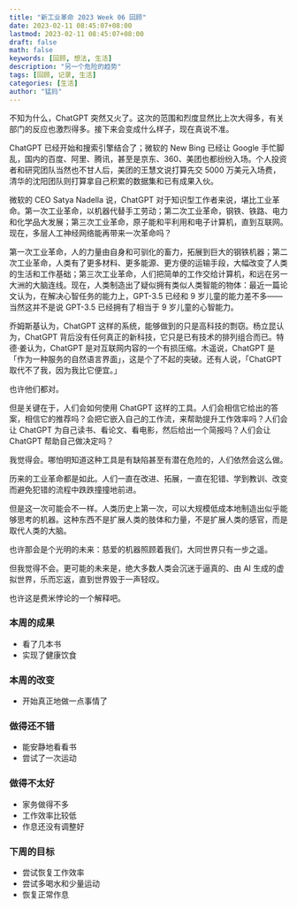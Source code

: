 ```yaml
---
title: "新工业革命 2023 Week 06 回顾"
date: 2023-02-11 08:45:07+08:00
lastmod: 2023-02-11 08:45:07+08:00
draft: false
math: false
keywords: [回顾, 想法, 生活]
description: "另一个危险的趋势"
tags: [回顾, 记录, 生活]
categories: [生活]
author: "猛犸"
---
```


不知为什么，ChatGPT 突然又火了。这次的范围和烈度显然比上次大得多，有关部门的反应也激烈得多。接下来会变成什么样子，现在真说不准。

ChatGPT 已经开始和搜索引擎结合了；微软的 New Bing 已经让 Google 手忙脚乱，国内的百度、阿里、腾讯，甚至是京东、360、美团也都纷纷入场。个人投资者和研究团队当然也不甘人后，美团的王慧文说打算先交 5000 万美元入场费，清华的沈阳团队则打算拿自己积累的数据集和已有成果入伙。

微软的 CEO Satya Nadella 说，ChatGPT 对于知识型工作者来说，堪比工业革命。第一次工业革命，以机器代替手工劳动；第二次工业革命，钢铁、铁路、电力和化学品大发展；第三次工业革命，原子能和平利用和电子计算机，直到互联网。现在，多层人工神经网络能再带来一次革命吗？

第一次工业革命，人的力量由自身和可驯化的畜力，拓展到巨大的钢铁机器；第二次工业革命，人类有了更多材料、更多能源、更方便的运输手段，大幅改变了人类的生活和工作基础；第三次工业革命，人们把简单的工作交给计算机，和远在另一大洲的大脑连线。现在，人类制造出了疑似拥有类似人类智能的物体：最近一篇论文认为，在解决心智任务的能力上，GPT-3.5 已经和 9 岁儿童的能力差不多——当然这并不是说 GPT-3.5 已经拥有了相当于 9 岁儿童的心智能力。

乔姆斯基认为，ChatGPT 这样的系统，能够做到的只是高科技的剽窃。杨立昆认为，ChatGPT 背后没有任何真正的新科技，它只是已有技术的排列组合而已。特德·姜认为，ChatGPT 是对互联网内容的一个有损压缩。木遥说，ChatGPT 是「作为一种服务的自然语言界面」，这是个了不起的突破。还有人说，「ChatGPT 取代不了我，因为我比它便宜。」

也许他们都对。

但是关键在于，人们会如何使用 ChatGPT 这样的工具。人们会相信它给出的答案，相信它的推荐吗？会把它嵌入自己的工作流，来帮助提升工作效率吗？人们会让 ChatGPT 为自己读书、看论文、看电影，然后给出一个简报吗？人们会让 ChatGPT 帮助自己做决定吗？

我觉得会。哪怕明知道这种工具是有缺陷甚至有潜在危险的，人们依然会这么做。

历来的工业革命都是如此。人们一直在改进、拓展，一直在犯错、学到教训、改变而避免犯错的流程中跌跌撞撞地前进。

但是这一次可能会不一样。人类历史上第一次，可以大规模低成本地制造出似乎能够思考的机器。这种东西不是扩展人类的肢体和力量，不是扩展人类的感官，而是取代人类的大脑。

也许那会是个光明的未来：慈爱的机器照顾着我们，大同世界只有一步之遥。

但我觉得不会。更可能的未来是，绝大多数人类会沉迷于逼真的、由 AI 生成的虚拟世界，乐而忘返，直到世界毁于一声轻叹。

也许这是费米悖论的一个解释吧。

### 本周的成果

- 看了几本书
- 实现了健康饮食

### 本周的改变

- 开始真正地做一点事情了

### 做得还不错

- 能安静地看看书
- 尝试了一次运动

### 做得不太好

- 家务做得不多
- 工作效率比较低
- 作息还没有调整好

### 下周的目标

- 尝试恢复工作效率
- 尝试多喝水和少量运动
- 恢复正常作息
